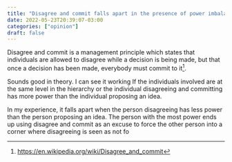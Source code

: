 ```yaml
---
title: "Disagree and commit falls apart in the presence of power imbalance"
date: 2022-05-23T20:39:07-03:00
categories: ["opinion"]
draft: false
---
```


Disagree and commit is a management principle which states that individuals are allowed to disagree while a decision is being made, but that once a decision has been made, everybody must commit to it[^wikipedia_disagree_and_commit].

Sounds good in theory. I can see it working If the individuals involved are at the same level in the hierarchy or the individual disagreeing and committing has more power than the individual proposing an idea.

In my experience, it falls apart when the person disagreeing has less power than the person proposing an idea. The person with the most power ends up using disagree and commit as an excuse to force the other person into a corner where disagreeing is seen as not fo

[^wikipedia_disagree_and_commit]: https://en.wikipedia.org/wiki/Disagree_and_commit